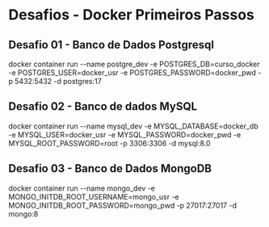 # Desafios - Docker Primeiros Passos #

## Desafio 01 - Banco de Dados Postgresql ##
docker container run --name postgre_dev -e POSTGRES_DB=curso_docker -e POSTGRES_USER=docker_usr -e POSTGRES_PASSWORD=docker_pwd -p 5432:5432 -d postgres:17

## Desafio 02 - Banco de dados MySQL ##
docker container run --name mysql_dev -e MYSQL_DATABASE=docker_db -e MYSQL_USER=docker_usr -e MYSQL_PASSWORD=docker_pwd -e MYSQL_ROOT_PASSWORD=root -p 3306:3306 -d mysql:8.0

## Desafio 03 - Banco de Dados MongoDB ##
docker container run --name mongo_dev -e MONGO_INITDB_ROOT_USERNAME=mongo_usr -e MONGO_INITDB_ROOT_PASSWORD=mongo_pwd -p 27017:27017 -d mongo:8

